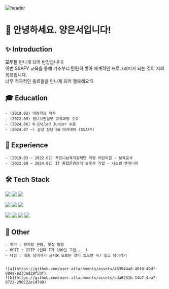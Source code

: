 
![header](https://capsule-render.vercel.app/api?type=Waving&color=auto&height=240&section=header&text=About%20Me🙌&fontAlignY=40&animation=twinkling&fontSize=60)

# 👋 안녕하세요. 양은서입니다!<br>

## ✨ Introduction
모두들 만나게 되어 반갑습니다! <br>
이번 SSAFY 교육을 통해 기초부터 탄탄히 쌓아 체계적인 프로그래머가 되는 것이 저의 목표입니다. <br>
너무 적극적인 동료들을 만나게 되어 행복해요💘

## 🎓 Education
    - (2019.02) 아동학과 학사
    - (2022.09) 정보보안실무 교육과정 수료 
    - (2024.06) K-Shiled Junior 수료 
    - (2024.07 ~) 삼성 청년 SW 아카데미 (SSAFY) 

## 💼 Experience
    - (2019.03 ~ 2022.02) 푸르니보육지원재단 직영 어린이집 - 보육교사 
    - (2022.09 ~ 2024.02) IT 통합운영관리 솔루션 기업 - 시스템 엔지니어

## 🛠️ Tech Stack 
<img src="https://img.shields.io/badge/linux-%23FCC624.svg?&style=for-the-badge&logo=linux&logoColor=black" /> <img src="https://img.shields.io/badge/shell_script-%23121011.svg?style=for-the-badge&logo=gnu-bash&logoColor=white" /> 
<img src="https://img.shields.io/badge/figma-%23F24E1E.svg?style=for-the-badge&logo=figma&logoColor=white" />

<img src="https://img.shields.io/badge/mariadb-%23003545.svg?&style=for-the-badge&logo=mariadb&logoColor=white" /> <img src="https://img.shields.io/badge/Microsoft%20SQL%20Server-CC2927?style=for-the-badge&logo=microsoft%20sql%20server&logoColor=white"> <img src="https://img.shields.io/badge/mysql-%234479A1.svg?&style=for-the-badge&logo=mysql&logoColor=white" />

<img src="https://img.shields.io/badge/java-%23007396.svg?&style=for-the-badge&logo=java&logoColor=white" /> <img src="https://img.shields.io/badge/javascript-%23F7DF1E.svg?&style=for-the-badge&logo=javascript&logoColor=black" />
<img src="https://img.shields.io/badge/Spring-6DB33F?style=for-the-badge&logo=Spring&logoColor=white">
<img src="https://img.shields.io/badge/Vue.js-4FC08D?style=for-the-badge&logo=Vue.js&logoColor=white">

## 📌 Other
    - 취미 : 뮤지컬 관람, 맛집 탐방
    - MBTI : ISTP (인데 T가 100인 그런....)
    - 다짐 : 대충 넘어가기 금지❌ 모르는 것이 있으면 꼭! 짚고 넘어가기


    ![a](https://github.com/user-attachments/assets/463944a8-4010-49df-884a-e233ad29f5bf)
    ![b](https://github.com/user-attachments/assets/cda6231b-14b7-4ea7-9722-290222e1d798)